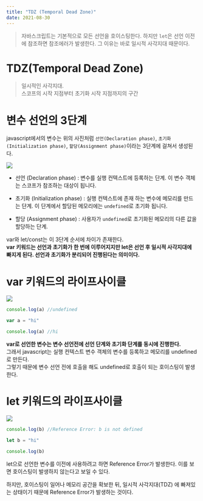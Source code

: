 ```yaml
---
title: "TDZ (Temporal Dead Zone)"
date: 2021-08-30
---
```


> 자바스크립트는 기본적으로 모든 선언을 호이스팅한다. 하지만 `let`은 선언 이전에 참조하면 참조에러가 발생한다. 그 이유는 바로 일시적 사각지대 때문이다.

# TDZ(Temporal Dead Zone)

> 일시적인 사각지대.  
>  스코프의 시작 지점부터 초기화 시작 지점까지의 구간

# 변수 선언의 3단계

javascript에서의 변수는 위의 사진처럼 `선언(Declaration phase)`, `초기화(Initialization phase)`, `할당(Assignment phase)`이라는 3단계에 걸쳐서 생성된다.

![](https://dmitripavlutin.com/static/ca6269b32115dd32ebe631dd8293298a/b5d18/1-1.jpg)

- 선언 (Declaration phase) : 변수를 실행 컨텍스트에 등록하는 단계. 이 변수 객체는 스코프가 참조하는 대상이 됩니다.

- 초기화 (Initialization phase) : 실행 컨텍스트에 존재 하는 변수에 메모리를 만드는 단계. 이 단계에서 할당된 메모리에는 `undefined`로 초기화 됩니다.

- 할당 (Assignment phase) : 사용자가 `undefined`로 초기화된 메모리의 다른 값을 할당하는 단계.

var와 let/const는 이 3단계 순서에 차이가 존재한다.  
**var 키워드는 선언과 초기화가 한 번에 이루어지지만 let은 선언 후 일시적 사각지대에 빠지게 된다. 선언과 초기화가 분리되어 진행된다는 의미이다.**

# var 키워드의 라이프사이클

![](https://dmitripavlutin.com/static/112c5cd0c5bdd2897944d81c384a648f/32366/2.webp)

```js
console.log(a) //undefined

var a = "hi"

console.log(a) //hi
```

**var로 선언한 변수는 변수 선언전에 선언 단계와 초기화 단계를 동시에 진행한다.**  
그래서 javascript는 실행 컨텍스트 변수 객체의 변수를 등록하고 메모리를 undefined로 만든다.  
그렇기 때문에 변수 선언 전에 호출을 해도 undefined로 호출이 되는 호이스팅이 발생한다.

# let 키워드의 라이프사이클

![](https://dmitripavlutin.com/static/c707482b5c9368354684f45575d739d9/32366/4.webp)

```js
console.log(b) //Reference Error: b is not defined

let b = "hi"

console.log(b)
```

let으로 선언한 변수를 이전에 사용하려고 하면 Reference Error가 발생한다. 이를 보면 호이스팅이 발생하지 않는다고 보일 수 있다.

하지만, 호이스팅이 일어나 메모리 공간을 확보한 뒤, 일시적 사각지대(TDZ) 에 빠져있는 상태이기 때문에 Reference Error가 발생하는 것이다.

